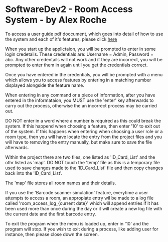 # SoftwareDev2  - Room Access System - by Alex Roche

To access a user guide pdf doccument, which goes into detail of how to use the system and each of it's features, please click [here](https://drive.google.com/file/d/1w5vrnJqdsqj_4xUblRKBl_zK7Lc2TfAX/view?usp=sharing) 

When you start up the applictaion, you will be prompted to enter in some login credetails. These credentials are: Username = Admin, Password = abc. Any other credentails will not work and if they are incorrect, you will be prompted to enter them in again until you get the credentials correct. 

Once you have entered in the credentials, you will be prompted with a menu which allows you to access features by entering in a matching number displayed alongside the feature name. 

When entering in any command or a piece of information, after you have entered in the informataion, you MUST use the 'enter' key afterwards to carry out the process, otherwise the an incorrect process may be carried out.  

DO NOT enter in a word where a number is required as this could break the system. If this happend when choosing a feature, then enter '10' to exit out of the system. If this happens when entering when choosing a user role or a room type, then you will have locate the entry from the project files and you will have to removing the entry manually, but make sure to save the file afterwards. 

Within the project there are two files, one listed as 'ID_Card_List' and the othr listed as 'map'. DO NOT touch the 'temp' file as this is a temporary file used to save changes made to the 'ID_Card_List' file and then copy changes back into the 'ID_Card_List'. 

The 'map' file stores all room names and their details.  

If you use the 'Barcode scanner simulation' feature, everytime a user attempts to access a room, an appropiate entry wil be made to a log file called 'room_access_log_{current date}' which will append entries if it has been used more than once during the day or it will create a new log file with the current date and the first barcode entry. 

To exit the program when the menu is loaded up, enter in '10' and the program will stop. If you wish to exit during a process, like adding user for instance, then please close down the screen. 


